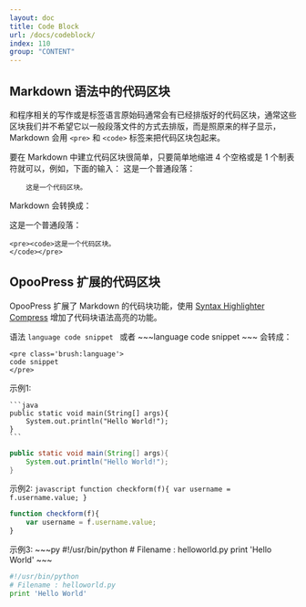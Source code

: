 ```yaml
---
layout: doc
title: Code Block
url: /docs/codeblock/
index: 110
group: "CONTENT"
---
```


## Markdown 语法中的代码区块
和程序相关的写作或是标签语言原始码通常会有已经排版好的代码区块，通常这些区块我们并不希望它以一般段落文件的方式去排版，而是照原来的样子显示，Markdown 会用 `<pre>` 和 `<code>` 标签来把代码区块包起来。

要在 Markdown 中建立代码区块很简单，只要简单地缩进 4 个空格或是 1 个制表符就可以，例如，下面的输入：
	这是一个普通段落：

	    这是一个代码区块。
	   
Markdown 会转换成：
	<p>这是一个普通段落：</p>

	<pre><code>这是一个代码区块。
	</code></pre>


## OpooPress 扩展的代码区块
OpooPress 扩展了 Markdown 的代码块功能，使用 [Syntax Highlighter Compress](http://alexgorbatchev.com/SyntaxHighlighter/) 增加了代码块语法高亮的功能。

语法
	```language
	code snippet
	```
或者
	~~~language
	code snippet
	~~~
会转成：

	<pre class='brush:language'>
	code snippet
	</pre>

示例1:

	```java
	public static void main(String[] args){
		System.out.println("Hello World!");
	}
	```

```java
public static void main(String[] args){
	System.out.println("Hello World!");
}
```

示例2:
	```javascript
	function checkform(f){
		var username = f.username.value;
	}
	```

```javascript
function checkform(f){
	var username = f.username.value;
}
```

示例3:
	~~~py
	#!/usr/bin/python
	# Filename : helloworld.py
	print 'Hello World'
	~~~

~~~py
#!/usr/bin/python
# Filename : helloworld.py
print 'Hello World'
~~~